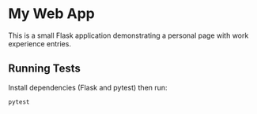 # My Web App

This is a small Flask application demonstrating a personal page with work experience entries.

## Running Tests

Install dependencies (Flask and pytest) then run:

```bash
pytest
```

